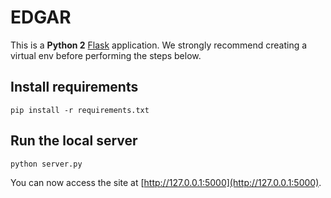 # EDGAR

This is a **Python 2** [Flask](http://flask.pocoo.org/) application. We strongly recommend creating a virtual env before performing the steps below.

## Install requirements

`pip install -r requirements.txt`

## Run the local server

`python server.py`

You can now access the site at [http://127.0.0.1:5000](http://127.0.0.1:5000).
